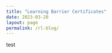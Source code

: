 ```yaml
---
title: "Learning Barrier Certificates"
date: 2023-03-20
layout: page
permalink: /rl-blog/
---
```


test
